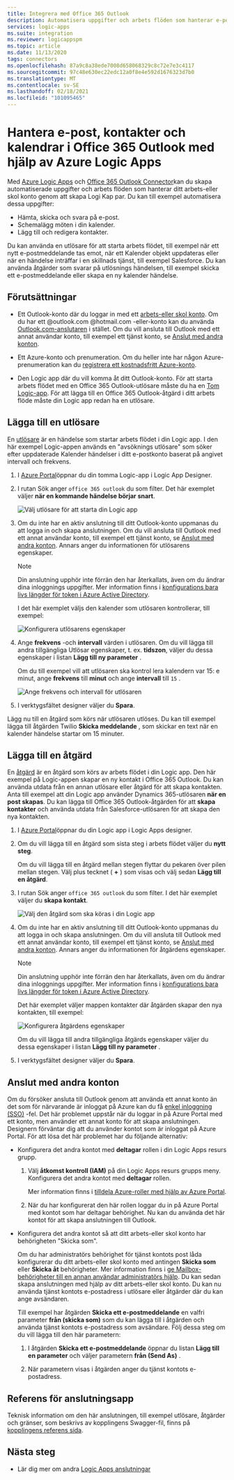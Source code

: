 ```yaml
---
title: Integrera med Office 365 Outlook
description: Automatisera uppgifter och arbets flöden som hanterar e-post, kontakter och kalendrar i Office 365 Outlook med hjälp av Azure Logic Apps
services: logic-apps
ms.suite: integration
ms.reviewer: logicappspm
ms.topic: article
ms.date: 11/13/2020
tags: connectors
ms.openlocfilehash: 87a9c8a38ede7008d658068329c8c72e7e3c4117
ms.sourcegitcommit: 97c48e630ec22edc12a0f8e4e592d1676323d7b0
ms.translationtype: MT
ms.contentlocale: sv-SE
ms.lasthandoff: 02/18/2021
ms.locfileid: "101095465"
---
```

# <a name="manage-email-contacts-and-calendars-in-office-365-outlook-by-using-azure-logic-apps"></a>Hantera e-post, kontakter och kalendrar i Office 365 Outlook med hjälp av Azure Logic Apps

Med [Azure Logic Apps](../logic-apps/logic-apps-overview.md) och [Office 365 Outlook Connector](/connectors/office365connector/)kan du skapa automatiserade uppgifter och arbets flöden som hanterar ditt arbets-eller skol konto genom att skapa Logi Kap par. Du kan till exempel automatisera dessa uppgifter:

* Hämta, skicka och svara på e-post.
* Schemalägg möten i din kalender.
* Lägg till och redigera kontakter.

Du kan använda en utlösare för att starta arbets flödet, till exempel när ett nytt e-postmeddelande tas emot, när ett Kalender objekt uppdateras eller när en händelse inträffar i en skillnads tjänst, till exempel Salesforce. Du kan använda åtgärder som svarar på utlösnings händelsen, till exempel skicka ett e-postmeddelande eller skapa en ny kalender händelse.

## <a name="prerequisites"></a>Förutsättningar

* Ett Outlook-konto där du loggar in med ett [arbets-eller skol konto](https://www.office.com/). Om du har ett @outlook.com @hotmail.com -eller-konto kan du använda [Outlook.com-anslutaren](../connectors/connectors-create-api-outlook.md) i stället. Om du vill ansluta till Outlook med ett annat användar konto, till exempel ett tjänst konto, se [Anslut med andra konton](#connect-using-other-accounts).

* Ett Azure-konto och prenumeration. Om du heller inte har någon Azure-prenumeration kan du [registrera ett kostnadsfritt Azure-konto](https://azure.microsoft.com/free/?WT.mc_id=A261C142F).

* Den Logic app där du vill komma åt ditt Outlook-konto. För att starta arbets flödet med en Office 365 Outlook-utlösare måste du ha en [Tom Logic-app](../logic-apps/quickstart-create-first-logic-app-workflow.md). För att lägga till en Office 365 Outlook-åtgärd i ditt arbets flöde måste din Logic app redan ha en utlösare.

## <a name="add-a-trigger"></a>Lägga till en utlösare

En [utlösare](../logic-apps/logic-apps-overview.md#logic-app-concepts) är en händelse som startar arbets flödet i din Logic app. I den här exempel Logic-appen används en "avsöknings utlösare" som söker efter uppdaterade Kalender händelser i ditt e-postkonto baserat på angivet intervall och frekvens.

1. I [Azure Portal](https://portal.azure.com)öppnar du din tomma Logic-app i Logic App Designer.

1. I rutan Sök anger `office 365 outlook` du som filter. Det här exemplet väljer **när en kommande händelse börjar snart**.
   
   ![Välj utlösare för att starta din Logic app](./media/connectors-create-api-office365-outlook/office365-trigger.png)

1. Om du inte har en aktiv anslutning till ditt Outlook-konto uppmanas du att logga in och skapa anslutningen. Om du vill ansluta till Outlook med ett annat användar konto, till exempel ett tjänst konto, se [Anslut med andra konton](#connect-using-other-accounts). Annars anger du informationen för utlösarens egenskaper.

   > [!NOTE]
   > Din anslutning upphör inte förrän den har återkallats, även om du ändrar dina inloggnings uppgifter. Mer information finns i [konfigurations bara livs längder för token i Azure Active Directory](../active-directory/develop/active-directory-configurable-token-lifetimes.md).

   I det här exemplet väljs den kalender som utlösaren kontrollerar, till exempel:

   ![Konfigurera utlösarens egenskaper](./media/connectors-create-api-office365-outlook/select-calendar.png)

1. Ange **frekvens** -och **intervall** värden i utlösaren. Om du vill lägga till andra tillgängliga Utlösar egenskaper, t. ex. **tidszon**, väljer du dessa egenskaper i listan **Lägg till ny parameter** .

   Om du till exempel vill att utlösaren ska kontrol lera kalendern var 15: e minut, ange **frekvens** till **minut** och ange **intervall** till `15` . 

   ![Ange frekvens och intervall för utlösaren](./media/connectors-create-api-office365-outlook/calendar-settings.png)

1. I verktygsfältet designer väljer du **Spara**.

Lägg nu till en åtgärd som körs när utlösaren utlöses. Du kan till exempel lägga till åtgärden Twilio **Skicka meddelande** , som skickar en text när en kalender händelse startar om 15 minuter.

## <a name="add-an-action"></a>Lägga till en åtgärd

En [åtgärd](../logic-apps/logic-apps-overview.md#logic-app-concepts) är en åtgärd som körs av arbets flödet i din Logic app. Den här exempel på Logic-appen skapar en ny kontakt i Office 365 Outlook. Du kan använda utdata från en annan utlösare eller åtgärd för att skapa kontakten. Anta till exempel att din Logic app använder Dynamics 365-utlösaren **när en post skapas**. Du kan lägga till Office 365 Outlook-åtgärden för att **skapa kontakter** och använda utdata från Salesforce-utlösaren för att skapa den nya kontakten.

1. I [Azure Portal](https://portal.azure.com)öppnar du din Logic app i Logic Apps designer.

1. Om du vill lägga till en åtgärd som sista steg i arbets flödet väljer du **nytt steg**. 

   Om du vill lägga till en åtgärd mellan stegen flyttar du pekaren över pilen mellan stegen. Välj plus tecknet ( **+** ) som visas och välj sedan **Lägg till en åtgärd**.

1. I rutan Sök anger `office 365 outlook` du som filter. I det här exemplet väljer du **skapa kontakt**.

   ![Välj den åtgärd som ska köras i din Logic app](./media/connectors-create-api-office365-outlook/office365-actions.png) 

1. Om du inte har en aktiv anslutning till ditt Outlook-konto uppmanas du att logga in och skapa anslutningen. Om du vill ansluta till Outlook med ett annat användar konto, till exempel ett tjänst konto, se [Anslut med andra konton](#connect-using-other-accounts). Annars anger du informationen för åtgärdens egenskaper.

   > [!NOTE]
   > Din anslutning upphör inte förrän den har återkallats, även om du ändrar dina inloggnings uppgifter. Mer information finns i [konfigurations bara livs längder för token i Azure Active Directory](../active-directory/develop/active-directory-configurable-token-lifetimes.md).

   Det här exemplet väljer mappen kontakter där åtgärden skapar den nya kontakten, till exempel:

   ![Konfigurera åtgärdens egenskaper](./media/connectors-create-api-office365-outlook/select-contacts-folder.png)

   Om du vill lägga till andra tillgängliga åtgärds egenskaper väljer du dessa egenskaper i listan **Lägg till ny parameter** .

1. I verktygsfältet designer väljer du **Spara**.

<a name="connect-using-other-accounts"></a>

## <a name="connect-using-other-accounts"></a>Anslut med andra konton

Om du försöker ansluta till Outlook genom att använda ett annat konto än det som för närvarande är inloggat på Azure kan du få [enkel inloggning (SSO)](../active-directory/manage-apps/what-is-single-sign-on.md) -fel. Det här problemet uppstår när du loggar in på Azure Portal med ett konto, men använder ett annat konto för att skapa anslutningen. Designern förväntar dig att du använder kontot som är inloggat på Azure Portal. För att lösa det här problemet har du följande alternativ:

* Konfigurera det andra kontot med **deltagar** rollen i din Logic Apps resurs grupp.

  1. Välj **åtkomst kontroll (IAM)** på din Logic Apps resurs grupps meny. Konfigurera det andra kontot med **deltagar** rollen. 
  
     Mer information finns i [tilldela Azure-roller med hjälp av Azure Portal](../role-based-access-control/role-assignments-portal.md).

  1. När du har konfigurerat den här rollen loggar du in på Azure Portal med kontot som har deltagar behörighet. Nu kan du använda det här kontot för att skapa anslutningen till Outlook.

* Konfigurera det andra kontot så att ditt arbets-eller skol konto har behörigheten "Skicka som".

   Om du har administratörs behörighet för tjänst kontots post låda konfigurerar du ditt arbets-eller skol konto med antingen **Skicka som** eller **Skicka åt** behörigheter. Mer information finns i [ge Mailbox-behörigheter till en annan användar administratörs hjälp](/microsoft-365/admin/add-users/give-mailbox-permissions-to-another-user). Du kan sedan skapa anslutningen med hjälp av ditt arbets-eller skol konto. Du kan nu använda tjänst kontots e-postadress i utlösare eller åtgärder där du kan ange avsändaren.

   Till exempel har åtgärden **Skicka ett e-postmeddelande** en valfri parameter **från (skicka som)** som du kan lägga till i åtgärden och använda tjänst kontots e-postadress som avsändare. Följ dessa steg om du vill lägga till den här parametern:

   1. I åtgärden **Skicka ett e-postmeddelande** öppnar du listan **Lägg till en parameter** och väljer parametern **från (Send As)** .

   1. När parametern visas i åtgärden anger du tjänst kontots e-postadress.

## <a name="connector-reference"></a>Referens för anslutningsapp

Teknisk information om den här anslutningen, till exempel utlösare, åtgärder och gränser, som beskrivs av kopplingens Swagger-fil, finns på [kopplingens referens sida](/connectors/office365/). 

## <a name="next-steps"></a>Nästa steg

* Lär dig mer om andra [Logic Apps anslutningar](../connectors/apis-list.md)
